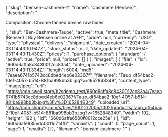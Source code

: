{
  "slug": "bensen-cashmere-1",
  "name": "Cashmere (Bensen)",
  "description": "<p>Composition: Chrome tanned bovine raw hides</p>",
  "sku": "Ben-Cashmere-Taupe",
  "active": true,
  "meta_title": "Cashmere (Bensen)  | Buy Bensen online at A+R",
  "price": null,
  "currency": "USD",
  "type": "physical",
  "delivery": "shipment",
  "date_created": "2024-04-03T14:43:10.947Z",
  "stock_status": null,
  "date_updated": "2024-04-03T14:43:11.430Z",
  "prices": [],
  "purchase_options": {
    "standard": {
      "active": true,
      "price": null,
      "prices": []
    }
  },
  "images": [
    {
      "file": {
        "id": "660d6affa8c8430012cc83a4",
        "date_uploaded": "2024-04-03T14:43:11.334Z",
        "length": 6004,
        "md5": "7eaea6741b5743cc8dbed4eb6e02367f",
        "filename": "Taup_df54bac2-10ef-4057-b514-881ba998bb3b.jpg?v=1652848349",
        "content_type": "image/jpeg",
        "url": "https://cdn.swell.store/b2sdemo_test/660d6affa8c8430012cc83a4/7eaea6741b5743cc8dbed4eb6e02367f/Taup_df54bac2-10ef-4057-b514-881ba998bb3b.jpg%3Fv%3D1652848349",
        "uploaded_url": "https://cdn.shopify.com/s/files/1/0012/2005/1002/products/Taup_df54bac2-10ef-4057-b514-881ba998bb3b.jpg?v=1652848349",
        "width": 192,
        "height": 192
      },
      "id": "660d6affe6500f0012cce25e"
    }
  ],
  "id": "660d6afe885edc0011c714f6",
  "variants": {
    "count": 0,
    "page_count": 1,
    "page": 1,
    "results": []
  },
  "filename": "bensen-cashmere-1"
}